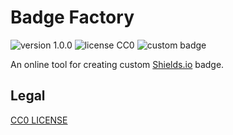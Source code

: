 # Badge Factory

![version 1.0.0](https://img.shields.io/badge/version-1.0.0-brightgreen.svg)
![license CC0](https://img.shields.io/badge/license-CC0-blue.svg)
![custom badge](https://img.shields.io/badge/custom-badge-FF69A4.svg)


An online tool for creating custom [Shields.io](https://shields.io/) badge.

## Legal

[CC0 LICENSE](https://creativecommons.org/publicdomain/zero/1.0/)
